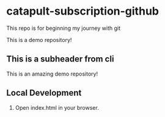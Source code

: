 # catapult-subscription-github
This repo is for beginning my journey with git

This is a demo repository!

## This is a subheader from cli

This is an amazing demo repository!

## Local Development

1. Open index.html in your browser.

